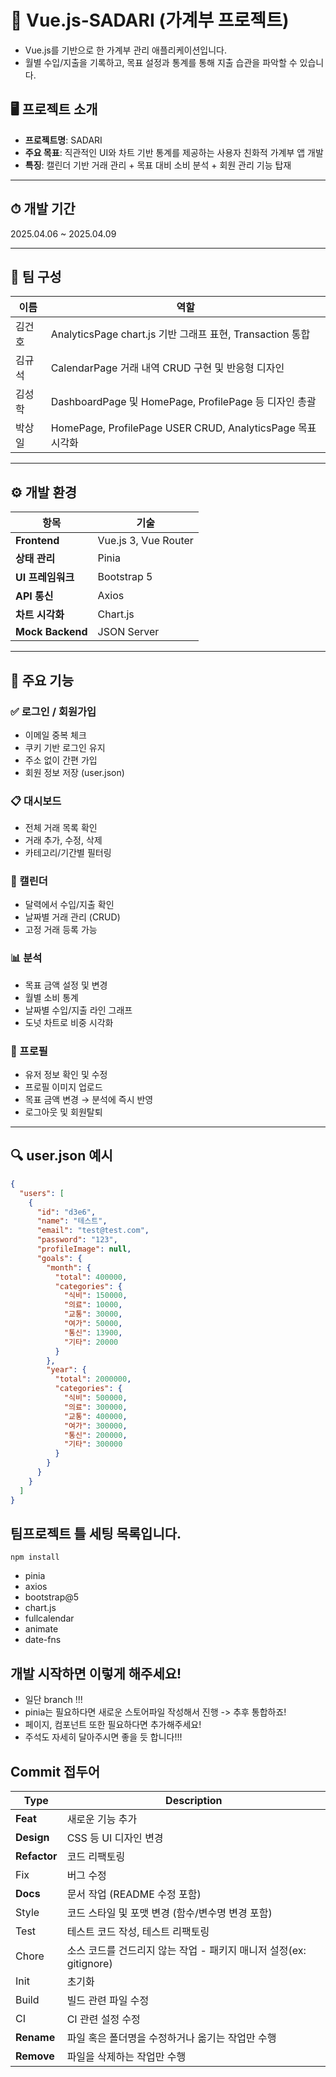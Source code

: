 # 💸 Vue.js-SADARI (가계부 프로젝트)

- Vue.js를 기반으로 한 가계부 관리 애플리케이션입니다.  
- 월별 수입/지출을 기록하고, 목표 설정과 통계를 통해 지출 습관을 파악할 수 있습니다.

## 🖥️ 프로젝트 소개

- **프로젝트명**: SADARI
- **주요 목표**: 직관적인 UI와 차트 기반 통계를 제공하는 사용자 친화적 가계부 앱 개발  
- **특징**: 캘린더 기반 거래 관리 + 목표 대비 소비 분석 + 회원 관리 기능 탑재

---

## ⏱ 개발 기간

2025.04.06 ~ 2025.04.09

---

## 👥 팀 구성

| 이름 | 역할 |
|------|------|
| 김건호 | AnalyticsPage chart.js 기반 그래프 표현, Transaction 통합  
| 김규석 | CalendarPage 거래 내역 CRUD 구현 및 반응형 디자인
| 김성학 | DashboardPage 및 HomePage, ProfilePage 등 디자인 총괄
| 박상일 | HomePage, ProfilePage USER CRUD, AnalyticsPage 목표 시각화    
---

## ⚙️ 개발 환경

| 항목 | 기술 |
|------|------|
| **Frontend** | Vue.js 3, Vue Router |
| **상태 관리** | Pinia |
| **UI 프레임워크** | Bootstrap 5 |
| **API 통신** | Axios |
| **차트 시각화** | Chart.js |
| **Mock Backend** | JSON Server |

---

## 📌 주요 기능

### ✅ 로그인 / 회원가입

- 이메일 중복 체크
- 쿠키 기반 로그인 유지
- 주소 없이 간편 가입
- 회원 정보 저장 (user.json)

### 📋 대시보드

- 전체 거래 목록 확인
- 거래 추가, 수정, 삭제
- 카테고리/기간별 필터링

### 📆 캘린더

- 달력에서 수입/지출 확인
- 날짜별 거래 관리 (CRUD)
- 고정 거래 등록 가능

### 📊 분석

- 목표 금액 설정 및 변경
- 월별 소비 통계
- 날짜별 수입/지출 라인 그래프
- 도넛 차트로 비중 시각화

### 👤 프로필

- 유저 정보 확인 및 수정
- 프로필 이미지 업로드
- 목표 금액 변경 → 분석에 즉시 반영
- 로그아웃 및 회원탈퇴

---

## 🔍 user.json 예시

```json
{
  "users": [
    {
      "id": "d3e6",
      "name": "테스트",
      "email": "test@test.com",
      "password": "123",
      "profileImage": null,
      "goals": {
        "month": {
          "total": 400000,
          "categories": {
            "식비": 150000,
            "의료": 10000,
            "교통": 30000,
            "여가": 50000,
            "통신": 13900,
            "기타": 20000
          }
        },
        "year": {
          "total": 2000000,
          "categories": {
            "식비": 500000,
            "의료": 300000,
            "교통": 400000,
            "여가": 300000,
            "통신": 200000,
            "기타": 300000
          }
        }
      }
    }
  ]
}
```

## 팀프로젝트 틀 세팅 목록입니다.
    npm install
- pinia
- axios
- bootstrap@5
- chart.js
- fullcalendar
- animate
- date-fns

## 개발 시작하면 이렇게 해주세요!

- 일단 branch !!!
- pinia는 필요하다면 새로운 스토어파일 작성해서 진행 -> 추후 통합하죠!
- 페이지, 컴포넌트 또한 필요하다면 추가해주세요!
- 주석도 자세히 달아주시면 좋을 듯 합니다!!!

## Commit 접두어

| Type         | Description                                                        |
| ------------ | ------------------------------------------------------------------ |
| **Feat**     | 새로운 기능 추가                                                   |
| **Design**   | CSS 등 UI 디자인 변경                                              |
| **Refactor** | 코드 리팩토링                                                      |
| Fix          | 버그 수정                                                          |
| **Docs**     | 문서 작업 (README 수정 포함)                                       |
| Style        | 코드 스타일 및 포맷 변경 (함수/변수명 변경 포함)                   |
| Test         | 테스트 코드 작성, 테스트 리팩토링                                  |
| Chore        | 소스 코드를 건드리지 않는 작업 - 패키지 매니저 설정(ex: gitignore) |
| Init         | 초기화                                                             |
| Build        | 빌드 관련 파일 수정                                                |
| CI           | CI 관련 설정 수정                                                  |
| **Rename**   | 파일 혹은 폴더명을 수정하거나 옮기는 작업만 수행                   |
| **Remove**   | 파일을 삭제하는 작업만 수행                                        |
